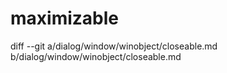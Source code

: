 # maximizable

diff --git a/dialog/window/winobject/closeable.md b/dialog/window/winobject/closeable.md
